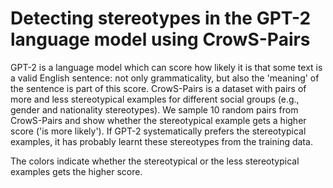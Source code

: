 # Detecting stereotypes in the GPT-2 language model using CrowS-Pairs

GPT-2 is a language model which can score how likely it is that some text is a valid English sentence: not only grammaticality, but also the 'meaning' of the sentence is part of this score. CrowS-Pairs is a dataset with pairs of more and less stereotypical examples for different social groups (e.g., gender and nationality stereotypes). We sample 10 random pairs from CrowS-Pairs and show whether the stereotypical example gets a higher score ('is more likely'). If GPT-2 systematically prefers the stereotypical examples, it has probably learnt these stereotypes from the training data.

The colors indicate whether the stereotypical or the less stereotypical examples gets the higher score.
